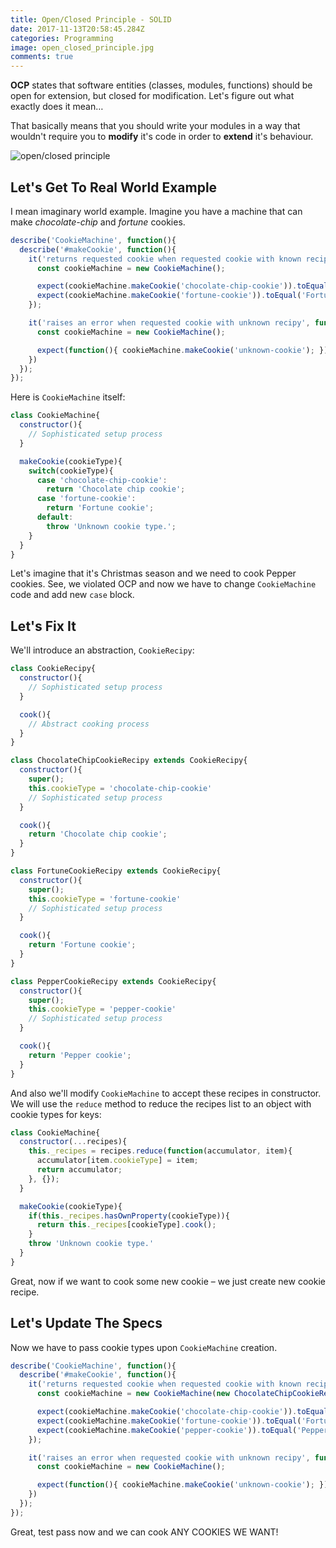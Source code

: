 ```yaml
---
title: Open/Closed Principle - SOLID
date: 2017-11-13T20:58:45.284Z
categories: Programming
image: open_closed_principle.jpg
comments: true
---
```


__OCP__ states that software entities (classes, modules, functions) should be open for extension, but closed for modification. Let's figure out what exactly does it mean…

That basically means that you should write your modules in a way that wouldn't require you to __modify__ it's code in order to __extend__ it's behaviour.

![open/closed principle](/open_closed_1.png)

## Let's Get To Real World Example

I mean imaginary world example. Imagine you have a machine that can make _chocolate-chip_ and _fortune_ cookies.

```js
describe('CookieMachine', function(){
  describe('#makeCookie', function(){
    it('returns requested cookie when requested cookie with known recipy', function(){
      const cookieMachine = new CookieMachine();

      expect(cookieMachine.makeCookie('chocolate-chip-cookie')).toEqual('Chocolate chip cookie');
      expect(cookieMachine.makeCookie('fortune-cookie')).toEqual('Fortune cookie');
    });

    it('raises an error when requested cookie with unknown recipy', function(){
      const cookieMachine = new CookieMachine();

      expect(function(){ cookieMachine.makeCookie('unknown-cookie'); }).toThrow('Unknown cookie type.');
    })
  });
});
```

Here is `CookieMachine` itself:

```js
class CookieMachine{
  constructor(){
    // Sophisticated setup process
  }

  makeCookie(cookieType){
    switch(cookieType){
      case 'chocolate-chip-cookie':
        return 'Chocolate chip cookie';
      case 'fortune-cookie':
        return 'Fortune cookie';
      default:
        throw 'Unknown cookie type.';
    }
  }
}

```

Let's imagine that it's Christmas season and we need to cook Pepper cookies. See, we violated OCP and now we have to change `CookieMachine` code and add new `case` block.

## Let's Fix It

We'll introduce an abstraction, `CookieRecipy`:

```js
class CookieRecipy{
  constructor(){
    // Sophisticated setup process
  }

  cook(){
    // Abstract cooking process  
  }
}

class ChocolateChipCookieRecipy extends CookieRecipy{
  constructor(){
    super();
    this.cookieType = 'chocolate-chip-cookie'
    // Sophisticated setup process
  }

  cook(){
    return 'Chocolate chip cookie';
  }
}

class FortuneCookieRecipy extends CookieRecipy{
  constructor(){
    super();
    this.cookieType = 'fortune-cookie'
    // Sophisticated setup process
  }

  cook(){
    return 'Fortune cookie';
  }
}

class PepperCookieRecipy extends CookieRecipy{
  constructor(){
    super();
    this.cookieType = 'pepper-cookie'
    // Sophisticated setup process
  }

  cook(){
    return 'Pepper cookie';
  }
}
```

And also we'll modify `CookieMachine` to accept these recipes in constructor. We will use the `reduce` method to reduce the recipes list to an object with cookie types for keys:

```js
class CookieMachine{
  constructor(...recipes){
    this._recipes = recipes.reduce(function(accumulator, item){
      accumulator[item.cookieType] = item;
      return accumulator;
    }, {});
  }

  makeCookie(cookieType){
    if(this._recipes.hasOwnProperty(cookieType)){
      return this._recipes[cookieType].cook();
    }
    throw 'Unknown cookie type.'
  }
}
```

Great, now if we want to cook some new cookie – we just create new cookie recipe.

## Let's Update The Specs

Now we have to pass cookie types upon `CookieMachine` creation.

```js
describe('CookieMachine', function(){
  describe('#makeCookie', function(){
    it('returns requested cookie when requested cookie with known recipy', function(){
      const cookieMachine = new CookieMachine(new ChocolateChipCookieRecipy(), new FortuneCookieRecipy(), new PepperCookieRecipy());

      expect(cookieMachine.makeCookie('chocolate-chip-cookie')).toEqual('Chocolate chip cookie');
      expect(cookieMachine.makeCookie('fortune-cookie')).toEqual('Fortune cookie');
      expect(cookieMachine.makeCookie('pepper-cookie')).toEqual('Pepper cookie');
    });

    it('raises an error when requested cookie with unknown recipy', function(){
      const cookieMachine = new CookieMachine();

      expect(function(){ cookieMachine.makeCookie('unknown-cookie'); }).toThrow('Unknown cookie type.');
    })
  });
});
```

Great, test pass now and we can cook ANY COOKIES WE WANT!
